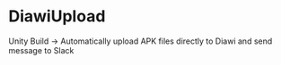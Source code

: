 # DiawiUpload
Unity Build -> Automatically upload APK files directly to Diawi and send message to Slack
